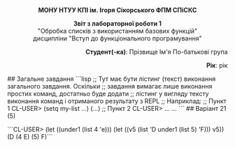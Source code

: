  <p align="center"><b>МОНУ НТУУ КПІ ім. Ігоря Сікорського ФПМ СПіСКС</b></p>
 <p align="center">
 <b>Звіт з лабораторної роботи 1</b><br/>
 "Обробка списків з використанням базових функцій"<br/>
 дисципліни "Вступ до функціонального програмування"
 </p>
 <p align="right"><b>Студент(-ка)</b>: Прізвище Ім'я По-батькові група</p>
 <p align="right"><b>Рік</b>: рік</p>
 ## Загальне завдання
 <!--
 лістинг пунктів загального завдання можна навести або в одному блоці коду
 із коментарями, що позначають початок виконання окремих пунктів, або ж
 розділити весь лістинг на окремі блоки коду і додати для них підзаголовки
 (напр. ### Пункт 1).-->
 ```lisp
 ;; Тут має бути лістинг (текст) виконання загального завдання. Оскільки
 ;; завдання вимагає лише виконання простих команд, достатньо буде додати
 ;; лістинг у вигляду тексту виконання команд і отриманого результату з REPL
 ;; Наприклад:
 ;; Пункт 1
 CL-USER> (setq my-list ...)
 (...)
 ;; Пункт 2
CL-USER> ...
 ...
 ```
 ## Варіант 21 (5)
 <p align="center">
 </p>
```CL-USER> (let ((under1 (list 4 'e)))
  (let ((v5 (list 'D under1 (list 5) 'F)))
    v5))
(D (4 E) (5) F)```
